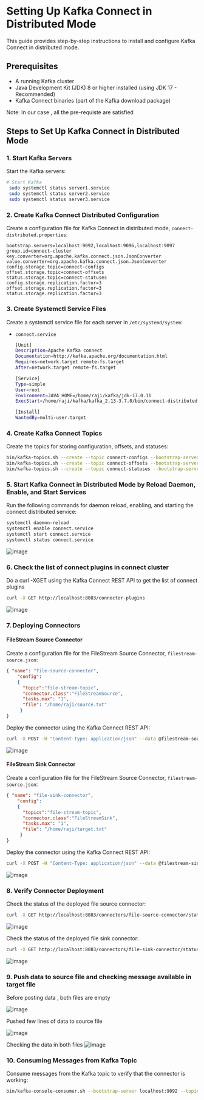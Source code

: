 # Setting Up Kafka Connect in Distributed Mode

This guide provides step-by-step instructions to install and configure Kafka Connect in distributed mode.

## Prerequisites

- A running Kafka cluster
- Java Development Kit (JDK) 8 or higher installed (using JDK 17 - Recommended)
- Kafka Connect binaries (part of the Kafka download package)

Note: In our case , all the pre-requiste are satisfied

## Steps to Set Up Kafka Connect in Distributed Mode

### 1. Start Kafka Servers

Start the Kafka servers:

```bash
# Start Kafka
 sudo systemctl status server1.service
 sudo systemctl status server2.service
 sudo systemctl status server3.service
```

### 2. Create Kafka Connect Distributed Configuration

Create a configuration file for Kafka Connect in distributed mode, `connect-distributed.properties`:

```properties
bootstrap.servers=localhost:9092,localhost:9096,localhost:9097
group.id=connect-cluster
key.converter=org.apache.kafka.connect.json.JsonConverter
value.converter=org.apache.kafka.connect.json.JsonConverter
config.storage.topic=connect-configs
offset.storage.topic=connect-offsets
status.storage.topic=connect-statuses
config.storage.replication.factor=3
offset.storage.replication.factor=3
status.storage.replication.factor=3
```

### 3. Create Systemctl Service Files

Create a systemctl service file for each server in `/etc/systemd/system`:

- `connect.service`
  ```bash
  [Unit]
  Description=Apache Kafka connect
  Documentation=http://kafka.apache.org/documentation.html
  Requires=network.target remote-fs.target
  After=network.target remote-fs.target

  [Service]
  Type=simple
  User=root
  Environment=JAVA_HOME=/home/raji/kafka/jdk-17.0.11
  ExecStart=/home/raji/kafka/kafka_2.13-3.7.0/bin/connect-distributed.sh /home/raji/kafka/kafka_2.13-3.7.0/config/connect-distributed.properties

  [Install]
  WantedBy=multi-user.target
  ```

### 4. Create Kafka Connect Topics

Create the topics for storing configuration, offsets, and statuses:

```bash
bin/kafka-topics.sh --create --topic connect-configs --bootstrap-server localhost:9092 --partitions 3 --replication-factor 3
bin/kafka-topics.sh --create --topic connect-offsets --bootstrap-server localhost:9092 --partitions 50 --replication-factor 3
bin/kafka-topics.sh --create --topic connect-statuses --bootstrap-server localhost:9092 --partitions 10 --replication-factor 3
```
  
### 5. Start Kafka Connect in Distributed Mode by Reload Daemon, Enable, and Start Services

Run the following commands for daemon reload, enabling, and starting the connect distributed service:

```bash
systemctl daemon-reload
systemctl enable connect.service  
systemctl start connect.service  
systemctl status connect.service  
```
![image](https://github.com/m-rajitha/Lowes-kafka-usecase/assets/142714131/6e34c20d-dd92-448d-82d0-c6d0156be508)

### 6. Check the list of connect plugins in connect cluster

Do a curl -XGET using the Kafka Connect REST API to get the list of connect plugins

```bash
curl -X GET http://localhost:8083/connector-plugins
```
![image](https://github.com/m-rajitha/Lowes-kafka-usecase/assets/142714131/e6a574d7-84df-4800-ae9d-3d11d1f25a4f)

### 7. Deploying Connectors

#### FileStream Source Connector

Create a configuration file for the FileStream Source Connector, `filestream-source.json`:

```json
{ "name": "file-source-connector",
    "config":
    {
      "topic":"file-stream-topic",
      "connector.class":"FileStreamSource",
      "tasks.max": "1",
      "file": "/home/raji/source.txt"
     }
}
```

Deploy the connector using the Kafka Connect REST API:

```bash
curl -X POST -H "Content-Type: application/json" --data @filestream-source.json http://localhost:8083/connectors
```
![image](https://github.com/m-rajitha/Lowes-kafka-usecase/assets/142714131/75713fd5-8ddc-4b7b-9bab-6a0023e9bb05)

#### FileStream Sink Connector

Create a configuration file for the FileStream Source Connector, `filestream-source.json`:

```json
{ "name": "file-sink-connector",
    "config":
    {
      "topics":"file-stream-topic",
      "connector.class":"FileStreamSink",
      "tasks.max": "1",
      "file": "/home/raji/target.txt"
     }
}
```

Deploy the connector using the Kafka Connect REST API:

```bash
curl -X POST -H "Content-Type: application/json" --data @filestream-sink.json http://localhost:8083/connectors
```
![image](https://github.com/m-rajitha/Lowes-kafka-usecase/assets/142714131/796713c4-51d7-4ce2-8dfb-0a92dd13b7a1)


### 8. Verify Connector Deployment

Check the status of the deployed file source connector:

```bash
curl -X GET http://localhost:8083/connectors/file-source-connector/status
```

![image](https://github.com/m-rajitha/Lowes-kafka-usecase/assets/142714131/592b7697-310e-4645-b96f-0697a6adb859)

Check the status of the deployed file sink connector:

```bash
curl -X GET http://localhost:8083/connectors/file-sink-connector/status
```

![image](https://github.com/m-rajitha/Lowes-kafka-usecase/assets/142714131/2efb84c4-f720-405e-b904-0982585b91ab)

### 9. Push data to source file and checking message available in target file 

Before posting data , both files are empty

![image](https://github.com/m-rajitha/Lowes-kafka-usecase/assets/142714131/c42b004b-3a2b-432e-8fcb-a42cc473944f)

Pushed few lines of data to source file

![image](https://github.com/m-rajitha/Lowes-kafka-usecase/assets/142714131/e3a2e820-5861-40bd-a48a-60564986b2b2)

Checking the data in both files
![image](https://github.com/m-rajitha/Lowes-kafka-usecase/assets/142714131/e45bf0f9-2d93-4bb8-91bd-6ed5ddebc25c)

### 10. Consuming Messages from Kafka Topic

Consume messages from the Kafka topic to verify that the connector is working:

```bash
bin/kafka-console-consumer.sh --bootstrap-server localhost:9092 --topic file-stream-topic --from-beginning
```

